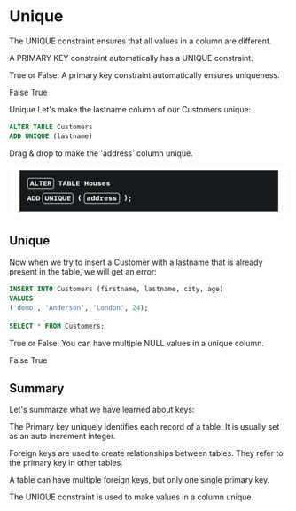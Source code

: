 # Unique 
The UNIQUE constraint ensures that all values in a column are different.

A PRIMARY KEY constraint automatically has a UNIQUE constraint.

True or False: A primary key constraint automatically ensures uniqueness.

False
True

Unique 
Let's make the lastname column of our Customers unique:

```sql
ALTER TABLE Customers
ADD UNIQUE (lastname)

```

Drag & drop to make the 'address' column unique.

![alt text](image.png)


## Unique 
Now when we try to insert a Customer with a lastname that is already present in the table, we will get an error:


```sql
INSERT INTO Customers (firstname, lastname, city, age)
VALUES
('demo', 'Anderson', 'London', 24);

SELECT * FROM Customers;

```

True or False: You can have multiple NULL values in a unique column.

False
True

## Summary 
Let's summarze what we have learned about keys:

The Primary key uniquely identifies each record of a table. It is usually set as an auto increment integer.

Foreign keys are used to create relationships between tables. They refer to the primary key in other tables.

A table can have multiple foreign keys, but only one single primary key.

The UNIQUE constraint is used to make values in a column unique.

